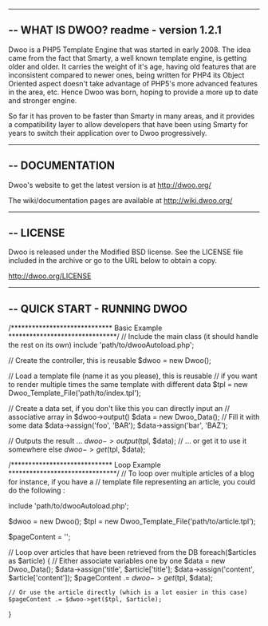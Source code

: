 -----------------------------------------------------------------------------
-- WHAT IS DWOO?                                      readme - version 1.2.1
-----------------------------------------------------------------------------
Dwoo is a PHP5 Template Engine that was started in early 2008. The idea came
from the fact that Smarty, a well known template engine, is getting older and
older. It carries the weight of it's age, having old features that are
inconsistent compared to newer ones, being written for PHP4 its Object
Oriented aspect doesn't take advantage of PHP5's more advanced features in
the area, etc. Hence Dwoo was born, hoping to provide a more up to date and
stronger engine.

So far it has proven to be faster than Smarty in many areas, and it provides
a compatibility layer to allow developers that have been using Smarty for
years to switch their application over to Dwoo progressively.

-----------------------------------------------------------------------------
-- DOCUMENTATION
-----------------------------------------------------------------------------
Dwoo's website to get the latest version is at http://dwoo.org/

The wiki/documentation pages are available at http://wiki.dwoo.org/

-----------------------------------------------------------------------------
-- LICENSE
-----------------------------------------------------------------------------
Dwoo is released under the Modified BSD license.
See the LICENSE file included in the archive or go to the URL below to obtain
a copy.

http://dwoo.org/LICENSE

-----------------------------------------------------------------------------
-- QUICK START - RUNNING DWOO
-----------------------------------------------------------------------------
/***************************** Basic Example *******************************/
// Include the main class (it should handle the rest on its own)
include 'path/to/dwooAutoload.php';

// Create the controller, this is reusable
$dwoo = new Dwoo();

// Load a template file (name it as you please), this is reusable
// if you want to render multiple times the same template with different data
$tpl = new Dwoo_Template_File('path/to/index.tpl');

// Create a data set, if you don't like this you can directly input an
// associative array in $dwoo->output()
$data = new Dwoo_Data();
// Fill it with some data
$data->assign('foo', 'BAR');
$data->assign('bar', 'BAZ');

// Outputs the result ...
$dwoo->output($tpl, $data);
// ... or get it to use it somewhere else
$dwoo->get($tpl, $data);

/***************************** Loop Example *******************************/
// To loop over multiple articles of a blog for instance, if you have a
// template file representing an article, you could do the following :

include 'path/to/dwooAutoload.php';

$dwoo = new Dwoo();
$tpl = new Dwoo_Template_File('path/to/article.tpl');

$pageContent = '';

// Loop over articles that have been retrieved from the DB
foreach($articles as $article) {
    // Either associate variables one by one
    $data = new Dwoo_Data();
    $data->assign('title', $article['title'];
    $data->assign('content', $article['content']);
    $pageContent .= $dwoo->get($tpl, $data);

    // Or use the article directly (which is a lot easier in this case)
    $pageContent .= $dwoo->get($tpl, $article);
}
